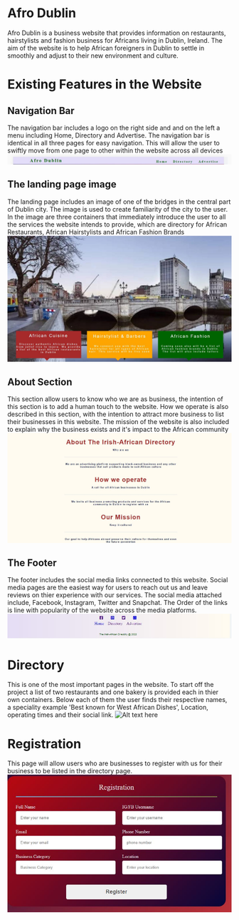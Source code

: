 # Afro Dublin
Afro Dublin is a business website that provides information on restaurants, hairstylists and fashion business for Africans living in Dublin, Ireland. The aim of the website is to help African foreigners in Dublin to settle in smoothly and adjust to their new environment and culture. 
# Existing Features in the Website
## Navigation Bar
The navigation bar includes a logo on the right side and and on the left a menu including Home, Directory and Advertise. The navigation bar is identical in all three pages for easy navigation.
This will allow the user to swiftly move from one page to other within the website across all devices 
![Navigation bar](assets/images/navigation-bar.JPG)
## The landing page image 
The landing page includes an image of one of the bridges in the central part of Dublin city. The image is used to create familiarity of the city to the user. 
In the image are three containers that immediately introduce the user to all the services the website intends to provide, which are directory for African Restaurants, African Hairstylists and African Fashion Brands
![Landing page](assets/images/landing-page.JPG)
## About Section 
This section allow users to know who we are as business, the intention of this section is to add a human touch to the website. 
How we operate is also described in this section, with the intention to attract more business to list their businesses in this website. 
The mission of the website is also included to explain why the business exists and it's impact to the African community
![About section](assets/images/about-section.JPG)
## The Footer 
The footer includes the social media links connected to this website. Social media pages are the easiest way for users to reach out us and leave reviews on thier experience with our services. 
The social media attached include, Facebook, Instagram, Twitter and Snapchat. The Order of the links is line with popularity of the website across the media platforms. 
![Footer](assets/images/footer.JPG)
# Directory 
This is one of the most important pages in the website. To start off the project a list of two restaurants and one bakery is provided each in thier own containers. 
Below each of them the user finds their respective names, a speciality example 'Best known for West African Dishes', Location, operating times and their social link. 
![Alt text here](docs/images/fileName.png)
# Registration 
This page will allow users who are businesses to register with us for their business to be listed in the directory page. 
![Registration](assets/images/advertise-page.JPG)